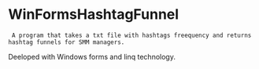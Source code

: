 # WinFormsHashtagFunnel
     A program that takes a txt file with hashtags freequency and returns hashtag funnels for SMM managers.
Deeloped with Windows forms and linq technology.
